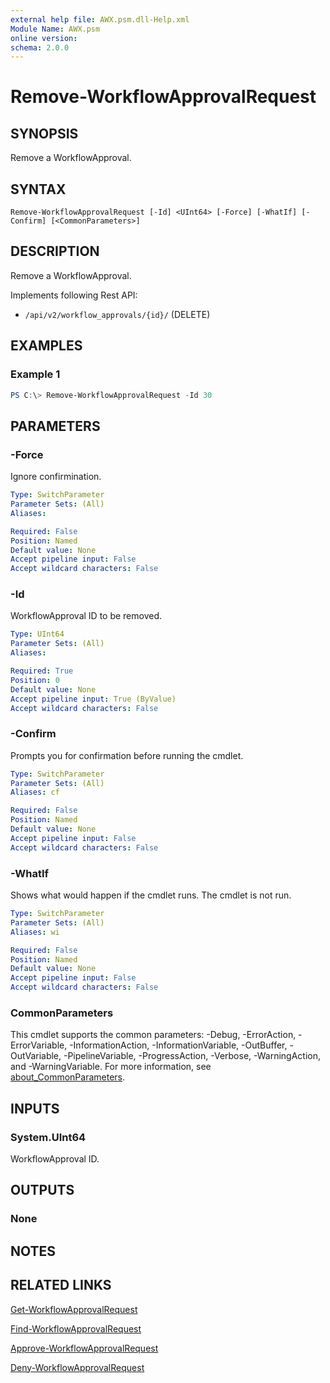 ```yaml
---
external help file: AWX.psm.dll-Help.xml
Module Name: AWX.psm
online version:
schema: 2.0.0
---
```


# Remove-WorkflowApprovalRequest

## SYNOPSIS
Remove a WorkflowApproval.

## SYNTAX

```
Remove-WorkflowApprovalRequest [-Id] <UInt64> [-Force] [-WhatIf] [-Confirm] [<CommonParameters>]
```

## DESCRIPTION
Remove a WorkflowApproval.

Implements following Rest API:  
- `/api/v2/workflow_approvals/{id}/` (DELETE)

## EXAMPLES

### Example 1
```powershell
PS C:\> Remove-WorkflowApprovalRequest -Id 30
```

## PARAMETERS

### -Force
Ignore confirmination.

```yaml
Type: SwitchParameter
Parameter Sets: (All)
Aliases:

Required: False
Position: Named
Default value: None
Accept pipeline input: False
Accept wildcard characters: False
```

### -Id
WorkflowApproval ID to be removed.

```yaml
Type: UInt64
Parameter Sets: (All)
Aliases:

Required: True
Position: 0
Default value: None
Accept pipeline input: True (ByValue)
Accept wildcard characters: False
```

### -Confirm
Prompts you for confirmation before running the cmdlet.

```yaml
Type: SwitchParameter
Parameter Sets: (All)
Aliases: cf

Required: False
Position: Named
Default value: None
Accept pipeline input: False
Accept wildcard characters: False
```

### -WhatIf
Shows what would happen if the cmdlet runs.
The cmdlet is not run.

```yaml
Type: SwitchParameter
Parameter Sets: (All)
Aliases: wi

Required: False
Position: Named
Default value: None
Accept pipeline input: False
Accept wildcard characters: False
```

### CommonParameters
This cmdlet supports the common parameters: -Debug, -ErrorAction, -ErrorVariable, -InformationAction, -InformationVariable, -OutBuffer, -OutVariable, -PipelineVariable, -ProgressAction, -Verbose, -WarningAction, and -WarningVariable. For more information, see [about_CommonParameters](http://go.microsoft.com/fwlink/?LinkID=113216).

## INPUTS

### System.UInt64
WorkflowApproval ID.

## OUTPUTS

### None
## NOTES

## RELATED LINKS

[Get-WorkflowApprovalRequest](Get-WorkflowApprovalRequest.md)

[Find-WorkflowApprovalRequest](Find-WorkflowApprovalRequest.md)

[Approve-WorkflowApprovalRequest](Approve-WorkflowApprovalRequest.md)

[Deny-WorkflowApprovalRequest](Deny-WorkflowApprovalRequest.md)
